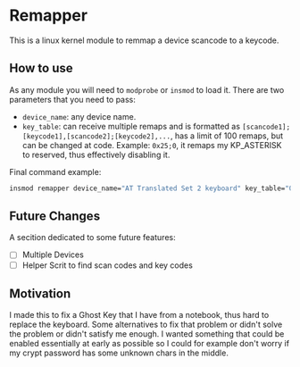 # Remapper

This is a linux kernel module to remmap a device scancode to a keycode.

## How to use

As any module you will need to ```modprobe``` or ```insmod``` to load it. There are two parameters that you need to pass:
 * ```device_name```: any device name.
 * ```key_table```: can receive multiple remaps and is formatted as ```[scancode1];[keycode1],[scancode2];[keycode2],...```, has a limit of 100 remaps, but can be changed at code. Example: ```0x25;0```, it remaps my KP_ASTERISK to reserved, thus effectively disabling it.

Final command example:
```bash
insmod remapper device_name="AT Translated Set 2 keyboard" key_table="0x25;0"
```

## Future Changes

A secition dedicated to some future features:

- [ ] Multiple Devices
- [ ] Helper Scrit to find scan codes and key codes

## Motivation

I made this to fix a Ghost Key that I have from a notebook, thus hard to replace the keyboard. Some alternatives to fix that problem or didn't solve the problem or didn't satisfy me enough. I wanted something that could be enabled essentially at early as possible so I could for example don't worry if my crypt password has some unknown chars in the middle.